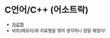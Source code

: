 # C언어/C++ (어소트락)
- [자료형](https://github.com/uniye/learn_Cpp/blob/main/%EC%96%B4%EC%86%8C%ED%8A%B8%EB%9D%BD%EC%9C%A0%ED%8A%AD/%EC%9E%90%EB%A3%8C%ED%98%95.md)
- 비트(메모리)와 자료형을 엮어 생각하니 정말 재밌다!
